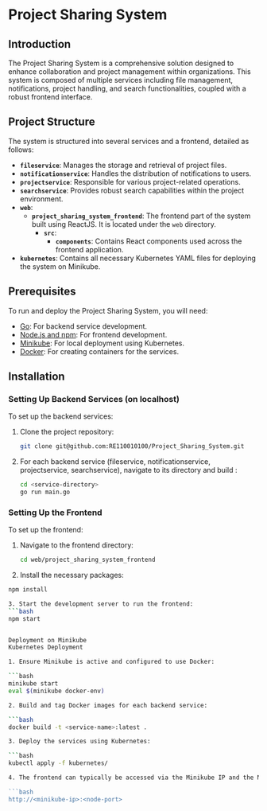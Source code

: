 # Project Sharing System

## Introduction
The Project Sharing System is a comprehensive solution designed to enhance collaboration and project management within organizations. This system is composed of multiple services including file management, notifications, project handling, and search functionalities, coupled with a robust frontend interface.

## Project Structure
The system is structured into several services and a frontend, detailed as follows:
- **`fileservice`**: Manages the storage and retrieval of project files.
- **`notificationservice`**: Handles the distribution of notifications to users.
- **`projectservice`**: Responsible for various project-related operations.
- **`searchservice`**: Provides robust search capabilities within the project environment.
- **`web`**:
  - **`project_sharing_system_frontend`**: The frontend part of the system built using ReactJS. It is located under the `web` directory.
    - **`src`**:
      - **`components`**: Contains React components used across the frontend application.
- **`kubernetes`**: Contains all necessary Kubernetes YAML files for deploying the system on Minikube.

## Prerequisites
To run and deploy the Project Sharing System, you will need:
- [Go](https://golang.org/doc/install): For backend service development.
- [Node.js and npm](https://nodejs.org/en/download/): For frontend development.
- [Minikube](https://minikube.sigs.k8s.io/docs/start/): For local deployment using Kubernetes.
- [Docker](https://docs.docker.com/get-docker/): For creating containers for the services.

## Installation

### Setting Up Backend Services (on localhost)
To set up the backend services:
1. Clone the project repository:
   ```bash
   git clone git@github.com:RE110010100/Project_Sharing_System.git

2. For each backend service (fileservice, notificationservice, projectservice, searchservice), navigate to its directory and build :
   ```bash
   cd <service-directory>
   go run main.go

### Setting Up the Frontend
To set up the frontend:

1. Navigate to the frontend directory:
   ```bash
   cd web/project_sharing_system_frontend

2. Install the necessary packages:
  ```bash
  npm install

3. Start the development server to run the frontend:
  ```bash
  npm start


Deployment on Minikube
Kubernetes Deployment

1. Ensure Minikube is active and configured to use Docker:

  ```bash
  minikube start
  eval $(minikube docker-env)

2. Build and tag Docker images for each backend service:

  ```bash
  docker build -t <service-name>:latest .

3. Deploy the services using Kubernetes:

  ```bash
  kubectl apply -f kubernetes/

4. The frontend can typically be accessed via the Minikube IP and the NodePort specified in the service's Kubernetes configuration:

  ```bash
  http://<minikube-ip>:<node-port>




